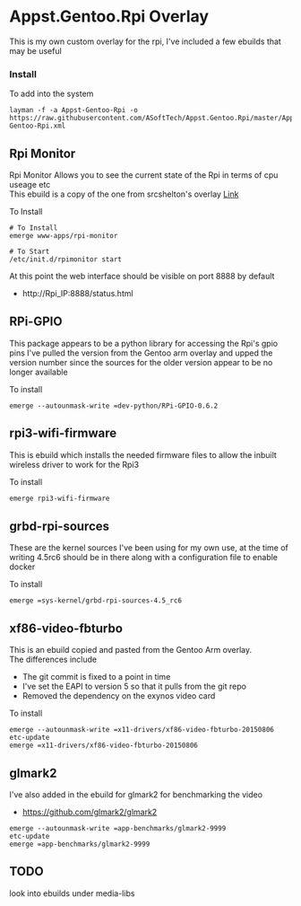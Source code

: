 # Appst.Gentoo.Rpi Overlay

This is my own custom overlay for the rpi, I've included a few ebuilds that may be useful

### Install

To add into the system
```
layman -f -a Appst-Gentoo-Rpi -o https://raw.githubusercontent.com/ASoftTech/Appst.Gentoo.Rpi/master/Appst-Gentoo-Rpi.xml
```

## Rpi Monitor

Rpi Monitor Allows you to see the current state of the Rpi in terms of cpu useage etc <br>
This ebuild is a copy of the one from srcshelton's overlay [Link](https://gpo.zugaina.org/www-apps/rpi-monitor)

To Install
```
# To Install
emerge www-apps/rpi-monitor

# To Start
/etc/init.d/rpimonitor start
```

At this point the web interface should be visible on port 8888 by default

  * http://Rpi_IP:8888/status.html

## RPi-GPIO

This package appears to be a python library for accessing the Rpi's gpio pins
I've pulled the version from the Gentoo arm overlay and upped the version number
since the sources for the older version appear to be no longer available

To install
```
emerge --autounmask-write =dev-python/RPi-GPIO-0.6.2
```

## rpi3-wifi-firmware

This is ebuild which installs the needed firmware files to allow the inbuilt wireless driver
to work for the Rpi3

To install
```sh
emerge rpi3-wifi-firmware
```

## grbd-rpi-sources

These are the kernel sources I've been using for my own use, at the time of writing 4.5rc6 should be in there
along with a configuration file to enable docker

To install
```
emerge =sys-kernel/grbd-rpi-sources-4.5_rc6
```

## xf86-video-fbturbo

This is an ebuild copied and pasted from the Gentoo Arm overlay. <br>
The differences include

  * The git commit is fixed to a point in time
  * I've set the EAPI to version 5 so that it pulls from the git repo
  * Removed the dependency on the exynos video card

To install

```
emerge --autounmask-write =x11-drivers/xf86-video-fbturbo-20150806
etc-update
emerge =x11-drivers/xf86-video-fbturbo-20150806
```

## glmark2

I've also added in the ebuild for glmark2 for benchmarking the video

  * https://github.com/glmark2/glmark2

```
emerge --autounmask-write =app-benchmarks/glmark2-9999
etc-update
emerge =app-benchmarks/glmark2-9999
```

## TODO

look into ebuilds under media-libs
